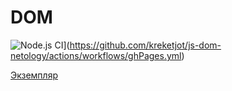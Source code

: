 # DOM

![Node.js CI](https://github.com/kreketjot/js-dom-netology/actions/workflows/ghPages.yml/badge.svg?branch=master)](https://github.com/kreketjot/js-dom-netology/actions/workflows/ghPages.yml)

[Экземпляр](https://kreketjot.github.io/js-dom-netology/)
